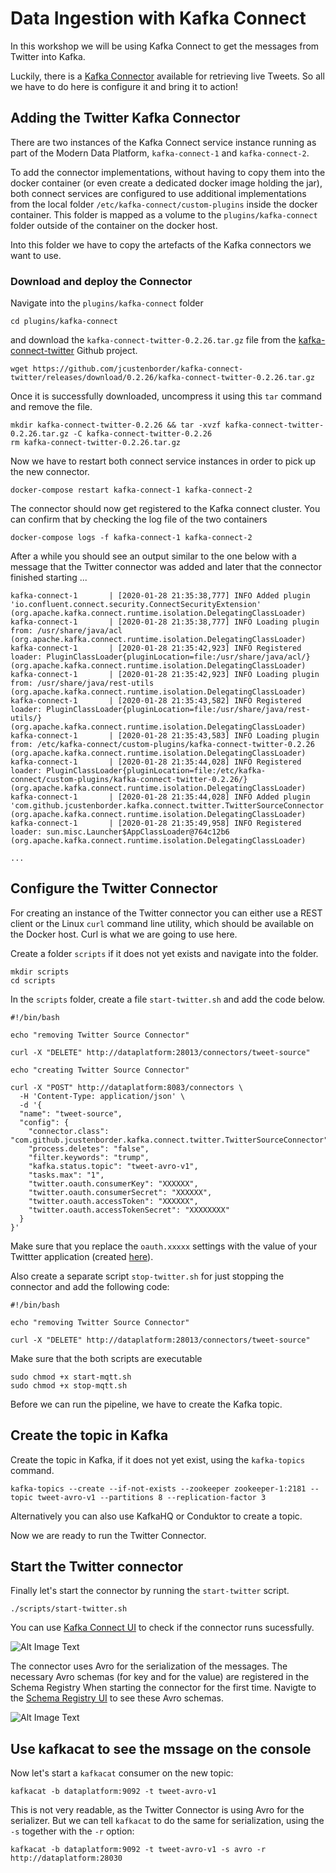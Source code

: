 # Data Ingestion with Kafka Connect

In this workshop we will be using Kafka Connect to get the messages from Twitter into Kafka. 

Luckily, there is a [Kafka Connector](https://github.com/jcustenborder/kafka-connect-twitter) available for retrieving live Tweets. So all we have to do here is configure it and bring it to action!

## Adding the Twitter Kafka Connector 

There are two instances of the Kafka Connect service instance running as part of the Modern Data Platform, `kafka-connect-1` and `kafka-connect-2`. 

To add the connector implementations, without having to copy them into the docker container (or even create a dedicated docker image holding the jar), both connect services are configured to use additional implementations from the local folder `/etc/kafka-connect/custom-plugins` inside the docker container. This folder is mapped as a volume to the `plugins/kafka-connect` folder outside of the container on the docker host. 

Into this folder we have to copy the artefacts of the Kafka connectors we want to use. 

### Download and deploy the Connector

Navigate into the `plugins/kafka-connect` folder 

```
cd plugins/kafka-connect
```

and download the `kafka-connect-twitter-0.2.26.tar.gz` file from the [kafka-connect-twitter](https://github.com/jcustenborder/kafka-connect-twitter) Github project.

```
wget https://github.com/jcustenborder/kafka-connect-twitter/releases/download/0.2.26/kafka-connect-twitter-0.2.26.tar.gz
```

Once it is successfully downloaded, uncompress it using this `tar` command and remove the file. 

```
mkdir kafka-connect-twitter-0.2.26 && tar -xvzf kafka-connect-twitter-0.2.26.tar.gz -C kafka-connect-twitter-0.2.26 
rm kafka-connect-twitter-0.2.26.tar.gz 
```

Now we have to restart both connect service instances in order to pick up the new connector. 

```
docker-compose restart kafka-connect-1 kafka-connect-2
```

The connector should now get registered to the Kafka connect cluster. You can confirm that by checking the log file of the two containers

```
docker-compose logs -f kafka-connect-1 kafka-connect-2
```

After a while you should see an output similar to the one below with a message that the Twitter connector was added and later that the connector finished starting ...

```
kafka-connect-1       | [2020-01-28 21:35:38,777] INFO Added plugin 'io.confluent.connect.security.ConnectSecurityExtension' (org.apache.kafka.connect.runtime.isolation.DelegatingClassLoader)
kafka-connect-1       | [2020-01-28 21:35:38,777] INFO Loading plugin from: /usr/share/java/acl (org.apache.kafka.connect.runtime.isolation.DelegatingClassLoader)
kafka-connect-1       | [2020-01-28 21:35:42,923] INFO Registered loader: PluginClassLoader{pluginLocation=file:/usr/share/java/acl/} (org.apache.kafka.connect.runtime.isolation.DelegatingClassLoader)
kafka-connect-1       | [2020-01-28 21:35:42,923] INFO Loading plugin from: /usr/share/java/rest-utils (org.apache.kafka.connect.runtime.isolation.DelegatingClassLoader)
kafka-connect-1       | [2020-01-28 21:35:43,582] INFO Registered loader: PluginClassLoader{pluginLocation=file:/usr/share/java/rest-utils/} (org.apache.kafka.connect.runtime.isolation.DelegatingClassLoader)
kafka-connect-1       | [2020-01-28 21:35:43,583] INFO Loading plugin from: /etc/kafka-connect/custom-plugins/kafka-connect-twitter-0.2.26 (org.apache.kafka.connect.runtime.isolation.DelegatingClassLoader)
kafka-connect-1       | [2020-01-28 21:35:44,028] INFO Registered loader: PluginClassLoader{pluginLocation=file:/etc/kafka-connect/custom-plugins/kafka-connect-twitter-0.2.26/} (org.apache.kafka.connect.runtime.isolation.DelegatingClassLoader)
kafka-connect-1       | [2020-01-28 21:35:44,028] INFO Added plugin 'com.github.jcustenborder.kafka.connect.twitter.TwitterSourceConnector' (org.apache.kafka.connect.runtime.isolation.DelegatingClassLoader)
kafka-connect-1       | [2020-01-28 21:35:49,958] INFO Registered loader: sun.misc.Launcher$AppClassLoader@764c12b6 (org.apache.kafka.connect.runtime.isolation.DelegatingClassLoader)

...
```

## Configure the Twitter Connector

For creating an instance of the Twitter connector you can either use a REST client or the Linux `curl` command line utility, which should be available on the Docker host. Curl is what we are going to use here. 

Create a folder `scripts` if it does not yet exists and navigate into the folder. 

```
mkdir scripts
cd scripts
```

In the `scripts` folder, create a file `start-twitter.sh` and add the code below.  

```
#!/bin/bash

echo "removing Twitter Source Connector"

curl -X "DELETE" http://dataplatform:28013/connectors/tweet-source"

echo "creating Twitter Source Connector"

curl -X "POST" http://dataplatform:8083/connectors \
  -H 'Content-Type: application/json' \
  -d '{
  "name": "tweet-source",
  "config": {
    "connector.class": "com.github.jcustenborder.kafka.connect.twitter.TwitterSourceConnector",
    "process.deletes": "false",
    "filter.keywords": "trump",
    "kafka.status.topic": "tweet-avro-v1",
    "tasks.max": "1",
    "twitter.oauth.consumerKey": "XXXXXX",
    "twitter.oauth.consumerSecret": "XXXXXX",
    "twitter.oauth.accessToken": "XXXXXX",
    "twitter.oauth.accessTokenSecret": "XXXXXXXX"
  }
}' 
```
Make sure that you replace the `oauth.xxxxx` settings with the value of your Twittter application (created [here](https://developer.twitter.com/en/apps)).

Also create a separate script `stop-twitter.sh` for just stopping the connector and add the following code:

```
#!/bin/bash

echo "removing Twitter Source Connector"

curl -X "DELETE" http://dataplatform:28013/connectors/tweet-source"
```

Make sure that the both scripts are executable

```
sudo chmod +x start-mqtt.sh
sudo chmod +x stop-mqtt.sh
```

Before we can run the pipeline, we have to create the Kafka topic.

## Create the topic in Kafka

Create the topic in Kafka, if it does not yet exist, using the `kafka-topics` command. 
```
kafka-topics --create --if-not-exists --zookeeper zookeeper-1:2181 --topic tweet-avro-v1 --partitions 8 --replication-factor 3
```

Alternatively you can also use KafkaHQ or Conduktor to create a topic. 

Now we are ready to run the Twitter Connector. 


## Start the Twitter connector

Finally let's start the connector by running the `start-twitter` script.

```
./scripts/start-twitter.sh
```

You can use [Kafka Connect UI](http://dataplatform:28038/) to check if the connector runs sucessfully.

![Alt Image Text](./images/kafka-connect-ui.png "Kafka Connect UI") 

The connector uses Avro for the serialization of the messages. The necessary Avro schemas (for key and for the value) are registered in the Schema Registry When starting the connector for the first time. Navigte to the [Schema Registry UI](http://dataplatform:28039/) to see these Avro schemas. 

![Alt Image Text](./images/schema-registry-ui.png "Schema Registry UI") 

## Use kafkacat to see the mssage on the console

Now let's start a `kafkacat` consumer on the new topic:

```
kafkacat -b dataplatform:9092 -t tweet-avro-v1
```

This is not very readable, as the Twitter Connector is using Avro for the serializer. But we can tell `kafkacat` to do the same for serialization, using the `-s` together with the `-r` option:

```
kafkacat -b dataplatform:9092 -t tweet-avro-v1 -s avro -r http://dataplatform:28030
```


